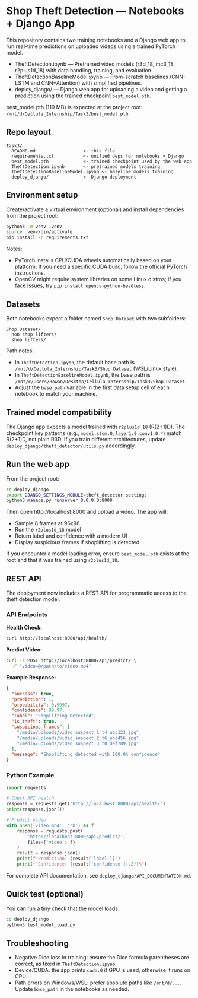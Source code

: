 # Shop Theft Detection — Notebooks + Django App

This repository contains two training notebooks and a Django web app to run real-time predictions on uploaded videos using a trained PyTorch model.

- TheftDetection.ipynb — Pretrained video models (r3d_18, mc3_18, r2plus1d_18) with data handling, training, and evaluation.
- TheftDetectionBaselineModel.ipynb — From-scratch baselines (CNN-LSTM and CNN+Attention) with simplified pipelines.
- deploy_django/ — Django web app for uploading a video and getting a prediction using the trained checkpoint `best_model.pth`.

best_model.pth (119 MB) is expected at the project root: `/mnt/d/Cellula_Internship/Task3/best_model.pth`.

## Repo layout

```
Task3/
  README.md                  <- this file
  requirements.txt           <- unified deps for notebooks + Django
  best_model.pth             <- trained checkpoint used by the web app
  TheftDetection.ipynb       <- pretrained models training
  TheftDetectionBaselineModel.ipynb <- baseline models training
  deploy_django/             <- Django deployment
```

## Environment setup

Create/activate a virtual environment (optional) and install dependencies from the project root:

```bash
python3 -m venv .venv
source .venv/bin/activate
pip install -r requirements.txt
```

Notes:
- PyTorch installs CPU/CUDA wheels automatically based on your platform. If you need a specific CUDA build, follow the official PyTorch instructions.
- OpenCV might require system libraries on some Linux distros; if you face issues, try `pip install opencv-python-headless`.

## Datasets

Both notebooks expect a folder named `Shop Dataset` with two subfolders:

```
Shop Dataset/
  non shop lifters/
  shop lifters/
```

Path notes:
- In `TheftDetection.ipynb`, the default base path is `/mnt/d/Cellula_Internship/Task3/Shop Dataset` (WSL/Linux style).
- In `TheftDetectionBaselineModel.ipynb`, the base path is `/mnt/c/Users/Rowan/Desktop/Cellula_Internship/Task3/Shop Dataset`.
- Adjust the `base_path` variable in the first data setup cell of each notebook to match your machine.

## Trained model compatibility

The Django app expects a model trained with `r2plus1d_18` (R(2+1)D). The checkpoint key patterns (e.g., `model.stem.0`, `layer1.0.conv1.0.*`) match R(2+1)D, not plain R3D. If you train different architectures, update `deploy_django/theft_detector/utils.py` accordingly.

## Run the web app

From the project root:

```bash
cd deploy_django
export DJANGO_SETTINGS_MODULE=theft_detector.settings
python3 manage.py runserver 0.0.0.0:8000
```

Then open http://localhost:8000 and upload a video. The app will:
- Sample 8 frames at 96x96
- Run the `r2plus1d_18` model
- Return label and confidence with a modern UI
- Display suspicious frames if shoplifting is detected

If you encounter a model loading error, ensure `best_model.pth` exists at the root and that it was trained using `r2plus1d_18`.

## REST API

The deployment now includes a REST API for programmatic access to the theft detection model.

### API Endpoints

**Health Check:**
```bash
curl http://localhost:8000/api/health/
```

**Predict Video:**
```bash
curl -X POST http://localhost:8000/api/predict/ \
  -F "video=@/path/to/video.mp4"
```

**Example Response:**
```json
{
  "success": true,
  "prediction": 1,
  "probability": 0.9997,
  "confidence": 99.97,
  "label": "Shoplifting Detected",
  "is_theft": true,
  "suspicious_frames": [
    "/media/uploads/video_suspect_1_t4_abc123.jpg",
    "/media/uploads/video_suspect_2_t6_abc456.jpg",
    "/media/uploads/video_suspect_3_t0_def789.jpg"
  ],
  "message": "Shoplifting detected with 100.0% confidence"
}
```

### Python Example

```python
import requests

# Check API health
response = requests.get('http://localhost:8000/api/health/')
print(response.json())

# Predict video
with open('video.mp4', 'rb') as f:
    response = requests.post(
        'http://localhost:8000/api/predict/',
        files={'video': f}
    )
    result = response.json()
    print(f"Prediction: {result['label']}")
    print(f"Confidence: {result['confidence']:.2f}%")
```

For complete API documentation, see `deploy_django/API_DOCUMENTATION.md`.

## Quick test (optional)

You can run a tiny check that the model loads:

```bash
cd deploy_django
python3 test_model_load.py
```

## Troubleshooting

- Negative Dice loss in training: ensure the Dice formula parentheses are correct, as fixed in `TheftDetection.ipynb`.
- Device/CUDA: the app prints `cuda:0` if GPU is used; otherwise it runs on CPU.
- Path errors on Windows/WSL: prefer absolute paths like `/mnt/d/...`. Update `base_path` in the notebooks as needed.

